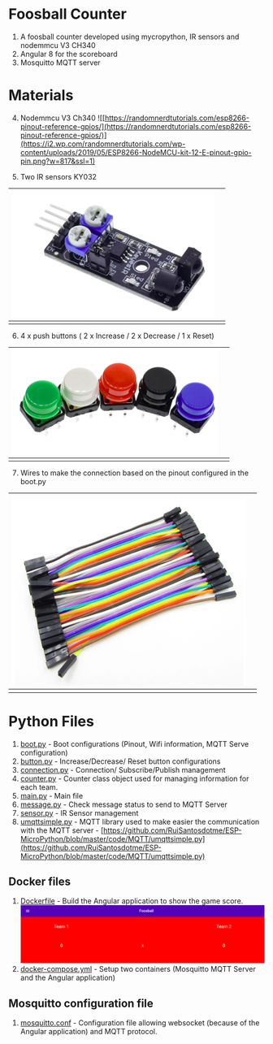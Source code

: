 # Foosball Counter

 1. A foosball counter developed using mycropython, IR sensors and nodemmcu V3 CH340
 2. Angular 8 for the scoreboard
 3. Mosquitto MQTT server
 
# Materials
 4. Nodemmcu V3 Ch340
 ![[https://randomnerdtutorials.com/esp8266-pinout-reference-gpios/](https://randomnerdtutorials.com/esp8266-pinout-reference-gpios/)](https://i2.wp.com/randomnerdtutorials.com/wp-content/uploads/2019/05/ESP8266-NodeMCU-kit-12-E-pinout-gpio-pin.png?w=817&ssl=1)
 
 5. Two IR sensors KY032
 
| ![KY032](https://github.com/jrwmacedo/foosball-counter/blob/master/images/KY032.png?raw=true) |  |
|--|--|
|  |  

 6. 4  x push buttons ( 2 x Increase / 2 x Decrease / 1 x Reset)
 
|![Buttons](https://github.com/jrwmacedo/foosball-counter/blob/master/images/buttons.png?raw=true)|  |
|--|--|
|  |  |

 7. Wires to make the connection based on the pinout configured in the boot.py 
 
| ![Wires](https://github.com/jrwmacedo/foosball-counter/blob/master/images/wires.png?raw=true) |  |
|--|--|
|  |  |

# Python Files

 1. [boot.py](https://github.com/jrwmacedo/foosball-counter/blob/master/Foosball_Counter/boot.py) - Boot configurations (Pinout, Wifi information, MQTT Serve configuration)
 2. [button.py](https://github.com/jrwmacedo/foosball-counter/blob/master/Foosball_Counter/button.py) - Increase/Decrease/ Reset button configurations
 3. [connection.py](https://github.com/jrwmacedo/foosball-counter/blob/master/Foosball_Counter/boot.py) - Connection/ Subscribe/Publish management
 4. [counter.py](https://github.com/jrwmacedo/foosball-counter/blob/master/Foosball_Counter/counter.py) - Counter class object used for managing information for each team.
 5. [main.py](https://github.com/jrwmacedo/foosball-counter/blob/master/Foosball_Counter/main.py) - Main file
 6. [message.py](https://github.com/jrwmacedo/foosball-counter/blob/master/Foosball_Counter/message.py) - Check message status to send to MQTT Server
 7. [sensor.py](https://github.com/jrwmacedo/foosball-counter/blob/master/Foosball_Counter/sensor.py) - IR Sensor management
 8. [umqttsimple.py](https://github.com/jrwmacedo/foosball-counter/blob/master/Foosball_Counter/umqttsimple.py) - MQTT library used to make easier the communication with the MQTT server  - [https://github.com/RuiSantosdotme/ESP-MicroPython/blob/master/code/MQTT/umqttsimple.py](https://github.com/RuiSantosdotme/ESP-MicroPython/blob/master/code/MQTT/umqttsimple.py)

## Docker files

 1. [Dockerfile](https://github.com/jrwmacedo/foosball-counter/blob/master/Angular_MQTT/foosball-counter/Dockerfile) - Build the Angular application to show the game score.
 ![Angular App Screenshot](https://github.com/jrwmacedo/foosball-counter/blob/master/images/angular-app-screenshot.png?raw=true)
 3. [docker-compose.yml](https://github.com/jrwmacedo/foosball-counter/blob/master/Angular_MQTT/foosball-counter/docker-compose.yml) - Setup two containers (Mosquitto MQTT Server and the Angular application)

## Mosquitto configuration file

 1. [mosquitto.conf](https://github.com/jrwmacedo/foosball-counter/blob/master/Angular_MQTT/foosball-counter/Mosquitto_config/mosquitto.conf) - Configuration file allowing websocket (because of the Angular application) and MQTT protocol.

